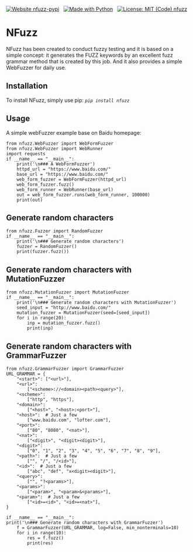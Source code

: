 [![Website nfuzz-pypi](https://img.shields.io/badge/Usage-PyPI-green.svg)](https://pypi.org/project/nfuzz/)
&nbsp;
[![Made with Python](https://img.shields.io/badge/Made%20with-Python-blue.svg)](https://www.python.org/)
&nbsp;
[![License: MIT (Code) nfuzz](https://img.shields.io/badge/License-MIT_(Code),nfuzz-blue.svg)](https://github.com/alexqiaodan/nfuzz/blob/master/README.md)
# NFuzz
NFuzz has been created to conduct fuzzy testing and it is based on a simple concept: it generates the FUZZ keywords by an excellent fuzz grammar method that is created by this job. And it also provides a simple WebFuzzer for daily use.  

## Installation
To install NFuzz, simply use pip:
 _`pip install nfuzz`_

## Usage
A simple webFuzzer example base on Baidu homepage:
```
from nfuzz.WebFuzzer import WebFormFuzzer
from nfuzz.WebFuzzer import WebRunner
import requests
if __name__ == "__main__":
    print('\n### A WebFormFuzzer')
    httpd_url = "https://www.baidu.com/"
    base_url = "https://www.baidu.com/"
    web_form_fuzzer = WebFormFuzzer(httpd_url)
    web_form_fuzzer.fuzz()
    web_form_runner = WebRunner(base_url)
    out = web_form_fuzzer.runs(web_form_runner, 100000)
    print(out)
```

## Generate random characters
```
from nfuzz.Fuzzer import RandomFuzzer
if __name__ == "__main__":
    print('\n### Generate random characters')
    fuzzer = RandomFuzzer()
    print(fuzzer.fuzz())
```


## Generate random characters with MutationFuzzer
```
from nfuzz.MutationFuzzer import MutationFuzzer
if __name__ == "__main__":
    print('\n### Generate random characters with MutationFuzzer')
    seed_input = "http://www.baidu.com/"
    mutation_fuzzer = MutationFuzzer(seed=[seed_input])
    for i in range(20):
        inp = mutation_fuzzer.fuzz()
        print(inp)
```


## Generate random characters with GrammarFuzzer
```
from nfuzz.GrammarFuzzer import GrammarFuzzer
URL_GRAMMAR = {
    "<start>": ["<url>"],
    "<url>":
        ["<scheme>://<domain><path><query>"],
    "<scheme>":
        ["http", "https"],
    "<domain>":
        ["<host>", "<host>:<port>"],
    "<host>":  # Just a few
        ["www.baidu.com", "lofter.com"],
    "<port>":
        ["80", "8080", "<nat>"],
    "<nat>":
        ["<digit>", "<digit><digit>"],
    "<digit>":
        ["0", "1", "2", "3", "4", "5", "6", "7", "8", "9"],
    "<path>":  # Just a few
        ["", "/", "/<id>"],
    "<id>":  # Just a few
        ["abc", "def", "x<digit><digit>"],
    "<query>":
        ["", "?<params>"],
    "<params>":
        ["<param>", "<param>&<params>"],
    "<param>":  # Just a few
        ["<id>=<id>", "<id>=<nat>"],
}

if __name__ == "__main__":
print('\n### Generate random characters with GrammarFuzzer')
    f = GrammarFuzzer(URL_GRAMMAR, log=False, min_nonterminals=10)
    for i in range(10):
        res = f.fuzz()
        print(res)
```
